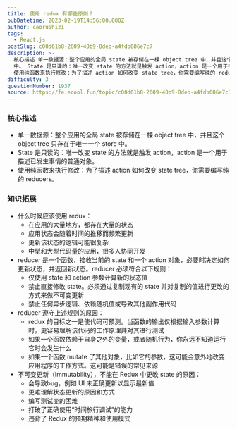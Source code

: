 ```yaml
---
title: 使用 redux 有哪些原则？
pubDatetime: 2023-02-19T14:56:00.000Z
author: caorushizi
tags:
  - React.js
postSlug: c00d61b8-2609-40b9-8deb-a4fdb686e7c7
description: >-
  核心描述 单一数据源：整个应用的全局 state 被存储在一棵 object tree 中，并且这个 object tree 只存在于唯一一个 store
  中。 State 是只读的：唯一改变 state 的方法就是触发 action，action 是一个用于描述已发生事情的普通对象。
  使用纯函数来执行修改：为了描述 action 如何改变 state tree，你需要编写纯的 reducers。
difficulty: 3
questionNumber: 1937
source: https://fe.ecool.fun/topic/c00d61b8-2609-40b9-8deb-a4fdb686e7c7
---
```


### 核心描述

* 单一数据源：整个应用的全局 state 被存储在一棵 object tree 中，并且这个 object tree 只存在于唯一一个 store 中。
* State 是只读的：唯一改变 state 的方法就是触发 action，action 是一个用于描述已发生事情的普通对象。
* 使用纯函数来执行修改：为了描述 action 如何改变 state tree，你需要编写纯的 reducers。

### 知识拓展

* 什么时候应该使用 redux：  
   * 在应用的大量地方，都存在大量的状态  
   * 应用状态会随着时间的推移而频繁更新  
   * 更新该状态的逻辑可能很复杂  
   * 中型和大型代码量的应用，很多人协同开发
* reducer 是一个函数，接收当前的 state 和一个 action 对象，必要时决定如何更新状态，并返回新状态。reducer 必须符合以下规则：  
   * 仅使用 state 和 action 参数计算新的状态值  
   * 禁止直接修改 state。必须通过复制现有的 state 并对复制的值进行更改的方式来做不可变更新  
   * 禁止任何异步逻辑、依赖随机值或导致其他副作用代码
* reducer 遵守上述规则的原因：  
   * redux 的目标之一是使代码可预测。当函数的输出仅根据输入参数计算时，更容易理解该代码的工作原理并对其进行测试  
   * 如果一个函数依赖于自身之外的变量，或者随机行为，你永远不知道运行它时会发生什么  
   * 如果一个函数 mutate 了其他对象，比如它的参数，这可能会意外地改变应用程序的工作方式。这可能是错误的常见来源
* 不可变更新（Immutability），不能在 Redux 中更改 state 的原因：  
   * 会导致bug，例如 UI 未正确更新以显示最新值  
   * 更难理解状态更新的原因和方式  
   * 编写测试变的困难  
   * 打破了正确使用“时间旅行调试”的能力  
   * 违背了 Redux 的预期精神和使用模式

